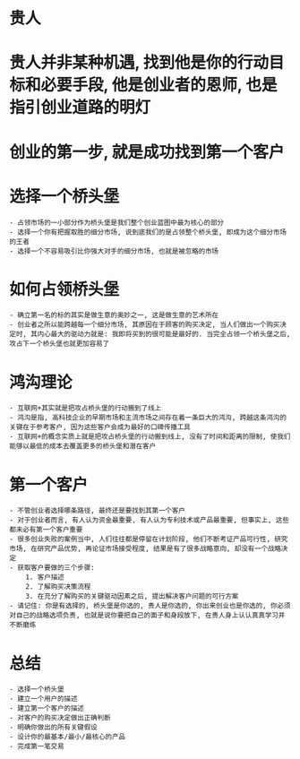 # 贵人

# 贵人并非某种机遇, 找到他是你的行动目标和必要手段, 他是创业者的恩师, 也是指引创业道路的明灯

# 创业的第一步, 就是成功找到第一个客户

# 选择一个桥头堡
    - 占领市场的一小部分作为桥头堡是我们整个创业蓝图中最为核心的部分
    - 选择一个你有把握取胜的细分市场, 说到底我们的是占领整个桥头堡, 即成为这个细分市场的王者
    - 选择一个不容易吸引比你强大对手的细分市场, 也就是被忽略的市场

# 如何占领桥头堡
    - 确立第一名的标的其实是做生意的奥妙之一, 这是做生意的艺术所在
    - 创业者之所以能跨越每一个细分市场, 其原因在于顾客的购买决定, 当人们做出一个购买决定时, 其内心最大的驱动力就是: 我即将买到的很可能是最好的. 当完全占领一个桥头堡之后, 攻占下一个桥头堡也就更加容易了

# 鸿沟理论
    - 互联网+其实就是把攻占桥头堡的行动搬到了线上
    - 鸿沟是指, 高科技企业的早期市场和主流市场之间存在着一条巨大的鸿沟, 跨越这条鸿沟的关键在于参考客户, 因为这些客户会成为最好的口碑传播工具
    - 互联网+的概念实质上就是把攻占桥头堡的行动搬到线上, 没有了时间和距离的限制, 使我们能够以最低的成本去覆盖更多的桥头堡和潜在客户

# 第一个客户
    - 不管创业者选择哪条路径, 最终还是要找到其第一个客户
    - 对于创业者而言, 有人认为资金最重要, 有人认为专利技术或产品最重要, 但事实上, 这些都未必有第一个客户重要
    - 很多创业失败的案例当中, 人们往往都是停留在计划阶段, 他们不断考证产品可行性, 研究市场, 在研究产品优势, 再论证市场接受程度, 结果是有了很多战略意向, 却没有一个战略决定
    - 获取客户要做的三个步骤:
        1. 客户描述
        2. 了解购买决策流程
        3. 在充分了解购买的关键驱动因素之后, 提出解决客户问题的可行方案
    - 请记住: 你是有选择的, 桥头堡是你选的, 贵人是你选的, 你出来创业也是你选的, 你必须对自己的战略选项负责, 也就是说你要把自己的面子和身段放下, 在贵人身上认认真真学习并不断磨练

# 总结
    - 选择一个桥头堡
    - 建立一个用户的描述
    - 建立第一个客户的描述
    - 对客户的购买决定做出正确判断
    - 明确你做出的所有关键假设
    - 设计你的最基本/最小/最核心的产品
    - 完成第一笔交易
    